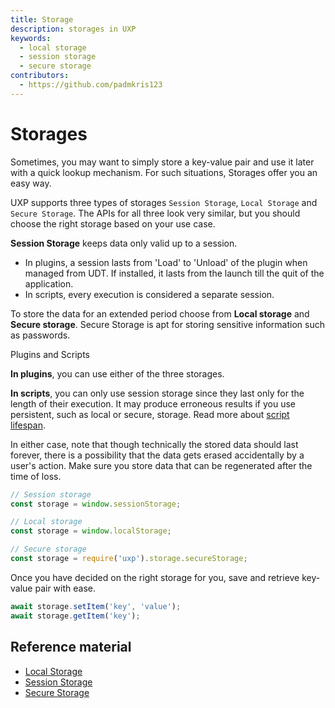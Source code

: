 ```yaml
---
title: Storage
description: storages in UXP
keywords:
  - local storage
  - session storage
  - secure storage
contributors:
  - https://github.com/padmkris123
---
```


# Storages

Sometimes, you may want to simply store a key-value pair and use it later with a quick lookup mechanism. For such situations, Storages offer you an easy way.

UXP supports three types of storages `Session Storage`, `Local Storage` and `Secure Storage`. The APIs for all three look very similar, but you should choose the right storage based on your use case.

**Session Storage** keeps data only valid up to a session.
- In plugins, a session lasts from 'Load' to 'Unload' of the plugin when managed from UDT. If installed, it lasts from the launch till the quit of the application.
- In scripts, every execution is considered a separate session.

To store the data for an extended period choose from **Local storage** and **Secure storage**. Secure Storage is apt for storing sensitive information such as passwords.

<InlineAlert variant="info" slots="header, text1, text2, text3"/>

Plugins and Scripts

**In plugins**, you can use either of the three storages.

**In scripts**, you can only use session storage since they last only for the length of their execution. It may produce erroneous results if you use persistent, such as local or secure, storage. Read more about [script lifespan](../../../scripts/concepts/script-lifespan/). 

In either case, note that though technically the stored data should last forever, there is a possibility that the data gets erased accidentally by a user's action. Make sure you store data that can be regenerated after the time of loss.


```js
// Session storage
const storage = window.sessionStorage;
```

```js
// Local storage
const storage = window.localStorage;
```

```js
// Secure storage
const storage = require('uxp').storage.secureStorage;
```

Once you have decided on the right storage for you, save and retrieve key-value pair with ease.
```js
await storage.setItem('key', 'value');
await storage.getItem('key');
```

## Reference material
- [Local Storage](/indesign/uxp/reference/uxp-api/reference-js/Global%20Members/Data%20Storage/LocalStorage/)
- [Session Storage](/indesign/uxp/reference/uxp-api/reference-js/Global%20Members/Data%20Storage/SessionStorage/)
- [Secure Storage](/indesign/uxp/reference/uxp-api/reference-js/Modules/uxp/Key-Value%20Storage/SecureStorage/)